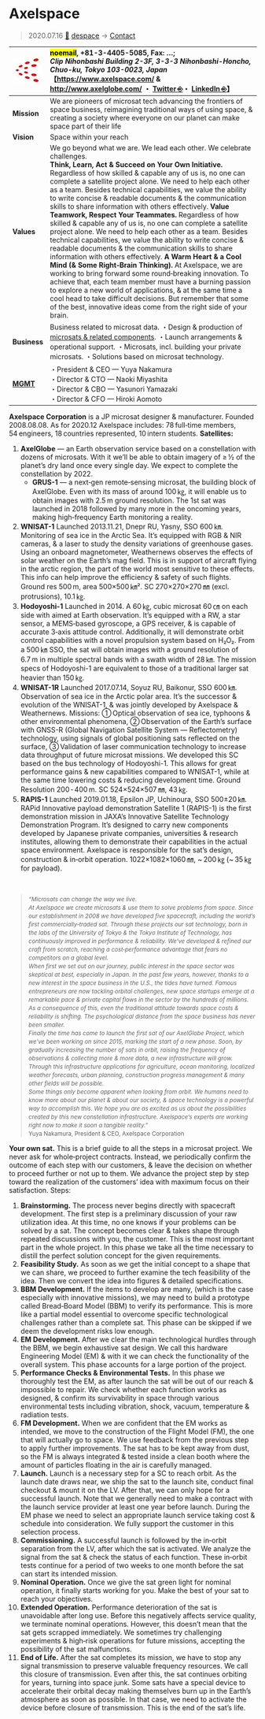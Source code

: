 # Axelspace
> 2020.07.16 [🚀](../index/index.md) [despace](index.md) → [Contact](contact.md)

|[![](f/con/a/axelspace_logo1_thumb.jpg)](f/con/a/axelspace_logo1.png)|<mark>noemail</mark>, +81-3-4405-5085, Fax: …;<br> *Clip Nihonbashi Building 2-3F, 3-3-3 Nihonbashi-Honcho, Chuo-ku, Tokyo 103-0023, Japan*<br> 【<https://www.axelspace.com/> & <http://www.axelglobe.com/> ・ [Twitter ⎆](https://twitter.com/axelspace_en)・ [LinkedIn ⎆](https://www.linkedin.com/company/axelspace)】|
|:--|:--|
|**Mission**|We are pioneers of microsat tech advancing the frontiers of space business, reimagining traditional ways of using space, & creating a society where everyone on our planet can make space part of their life|
|**Vision**|Space within your reach|
|**Values**|We go beyond what we are. We lead each other. We celebrate challenges.<br> **Think, Learn, Act & Succeed on Your Own Initiative.** Regardless of how skilled & capable any of us is, no one can complete a satellite project alone. We need to help each other as a team. Besides technical capabilities, we value the ability to write concise & readable documents & the communication skills to share information with others effectively. **Value Teamwork, Respect Your Teammates.** Regardless of how skilled & capable any of us is, no one can complete a satellite project alone. We need to help each other as a team. Besides technical capabilities, we value the ability to write concise & readable documents & the communication skills to share information with others effectively. **A Warm Heart & a Cool Mind (& Some Right‑Brain Thinking).** At Axelspace, we are working to bring forward some round‑breaking innovation. To achieve that, each team member must have a burning passion to explore a new world of applications, & at the same time a cool head to take difficult decisions. But remember that some of the best, innovative ideas come from the right side of your brain.|
|**Business**|Business related to microsat data. ・Design & production of [microsats & related components](sc.md). ・Launch arrangements & operational support. ・Microsats, incl. building your private microsats. ・Solutions based on microsat technology.|
|**[MGMT](mgmt.md)**|・President & CEO — Yuya Nakamura<br> ・Director & CTO — Naoki Miyashita<br> ・Director & CBO — Yasunori Yamazaki<br> ・Director & CFO — Hiroki Aomoto|

**Axelspace Corporation** is a JP microsat designer & manufacturer. Founded 2008.08.08. As for 2020.12 Axelspace includes: 78 full‑time members, 54 engineers, 18 countries represented, 10 intern students. **Satellites:**

   1. **AxelGlobe** — an Earth observation service based on a constellation with dozens of microsats. With it we’ll be able to obtain imagery of ≥ ½ of the planet’s dry land once every single day. We expect to complete the constellation by 2022.
      - **GRUS-1** — a next‑gen remote‑sensing microsat, the building block of AxelGlobe. Even with its mass of around 100 ㎏, it will enable us to obtain images with 2.5 m ground resolution. The 1st sat was launched in 2018 followed by many more in the oncoming years, making high‑frequency Earth monitoring a reality.
   1. **WNISAT-1** Launched 2013.11.21, Dnepr RU, Yasny, SSO 600 ㎞. Monitoring of sea ice in the Arctic Sea. It’s equipped with RGB & NIR cameras, & a laser to study the density variations of greenhouse gases. Using an onboard magnetometer, Weathernews observes the effects of solar weather on the Earth’s mag field. This is in support of aircraft flying in the arctic region, the part of the world most sensitive to these effects. This info can help improve the efficiency & safety of such flights. Ground res 500 m, area 500×500 ㎞². SC 270×270×270 ㎜ (excl. protrusions), 10.1 ㎏.
   1. **Hodoyoshi-1** Launched in 2014. A 60 ㎏, cubic microsat 60 ㎝ on each side with aimed at Earth observation. It’s equipped with a RW, a star sensor, a MEMS‑based gyroscope, a GPS receiver, & is capable of accurate 3‑axis attitude control. Additionally, it will demonstrate orbit control capabilities with a novel propulsion system based on H₂O₂. From a 500 ㎞ SSO, the sat will obtain images with a ground resolution of 6.7 m in multiple spectral bands with a swath width of 28 ㎞. The mission specs of Hodoyoshi-1 are equivalent to those of a traditional larger sat heavier than 150 ㎏.
   1. **WNISAT-1R** Launched 2017.07.14, Soyuz RU, Baikonur, SSO 600 ㎞. Observation of sea ice in the Arctic polar area. It’s the successor & evolution of the WNISAT-1, & was jointly developed by Axelspace & Weathernews. Missions: ➀ Optical observation of sea ice, typhoons & other environmental phenomena, ➁ Observation of the Earth’s surface with GNSS-R (Global Navigation Satellite System — Reflectometry) technology, using signals of global positioning sats reflected on the surface, ➂ Validation of laser communication technology to increase data throughput of future microsat missions. We developed this SC based on the bus technology of Hodoyoshi-1. This allows for great performance gains & new capabilities compared to WNISAT-1, while at the same time lowering costs & reducing development time. Ground Resolution 200 ‑ 400 m. SC 524×524×507 ㎜, 43 ㎏.
   1. **RAPIS-1** Launched 2019.01.18, Epsilon JP, Uchinoura, SSO 500±20 ㎞. RAPid Innovative payload demonstration Satellite 1 (RAPIS-1) is the first demonstration mission in JAXA’s Innovative Satellite Technology Demonstration Program. It’s designed to carry new components developed by Japanese private companies, universities & research institutes, allowing them to demonstrate their capabilities in the actual space environment. Axelspace is responsible for the sat’s design, construction & in‑orbit operation. 1022×1082×1060 ㎜, ~ 200 ㎏ (~ 35 ㎏ for payload).

<p style="page-break-after:always"> </p>

> <small>*“Microsats can change the way we live.<br> At Axelspace we create microsats & use them to solve problems from space. Since our establishment in 2008 we have developed five spacecraft, including the world’s first commercially‑traded sat. Through these projects our sat technology, born in the labs of the University of Tokyo & the Tokyo Institute of Technology, has continuously improved in performance & reliability. We’ve developed & refined our craft from scratch, reaching a cost‑performance advantage that fears no competitors on a global level.<br> When first we set out on our journey, public interest in the space sector was skeptical at best, especially in Japan. In the past few years, however, thanks to a new interest in the space business in the U.S., the tides have turned. Famous entrepreneurs are now tackling orbital challenges, new space startups emerge at a remarkable pace & private capital flows in the sector by the hundreds of millions. As a consequence of this, even the traditional attitude towards space costs & reliability is shifting. The psychological distance from the space business has never been smaller.<br> Finally the time has come to launch the first sat of our AxelGlobe Project, which we’ve been working on since 2015, marking the start of a new phase. Soon, by gradually increasing the number of sats in orbit, raising the frequency of observations & collecting more & more data, a new infrastructure will grow. Through this infrastructure applications for agriculture, ocean monitoring, localized weather forecasts, urban planning, construction progress management & many other fields will be possible.<br> Some things only become apparent when looking from orbit. We humans need to know more about our planet & about our society, & space technology is a powerful way to accomplish this. We hope you are as excited as us about the possibilities created by this new constellation infrastructure. Axelspace’s experts are working right now to make it soon a tangible reality.”*<br> Yuya Nakamura, President & CEO, Axelspace Corporation</small>

**Your own sat.** This is a brief guide to all the steps in a microsat project. We never ask for whole‑project contracts. Instead, we periodically confirm the outcome of each step with our customers, & leave the decision on whether to proceed further or not up to them. We advance the project step by step toward the realization of the customers’ idea with maximum focus on their satisfaction. Steps:

   1. **Brainstorming.** The process never begins directly with spacecraft development. The first step is a preliminary discussion of your raw utilization idea. At this time, no one knows if your problems can be solved by a sat. The concept becomes clear & takes shape through repeated discussions with you, the customer. This is the most important part in the whole project. In this phase we take all the time necessary to distill the perfect solution concept for the given requirements.
   1. **Feasibility Study.** As soon as we get the initial concept to a shape that we can share, we proceed to further examine the tech feasibility of the idea. Then we convert the idea into figures & detailed specifications.
   1. **BBM Development.** If the items to develop are many, (which is the case especially with innovative missions), we may need to build a prototype called Bread‑Board Model (BBM) to verify its performance. This is more like a partial model essential to overcome specific technological challenges rather than a complete sat. This phase can be skipped if we deem the development risks low enough.
   1. **EM Development.** After we clear the main technological hurdles through the BBM, we begin exhaustive sat design. We call this hardware Engineering Model (EM) & with it we can check the functionality of the overall system. This phase accounts for a large portion of the project.
   1. **Performance Checks & Environmental Tests.** In this phase we thoroughly test the EM, as after launch the sat will be out of our reach & impossible to repair. We check whether each function works as designed, & confirm its survivability in space through various environmental tests including vibration, shock, vacuum, temperature & radiation tests.
   1. **FM Development.** When we are confident that the EM works as intended, we move to the construction of the Flight Model (FM), the one that will actually go to space. We use feedback from the previous step to apply further improvements. The sat has to be kept away from dust, so the FM is always integrated & tested inside a clean booth where the amount of particles floating in the air is carefully managed.
   1. **Launch.** Launch is a necessary step for a SC to reach orbit. As the launch date draws near, we ship the sat to the launch site, conduct final checkout & mount it on the LV. After that, we can only hope for a successful launch. Note that we generally need to make a contract with the launch service provider at least one year before launch. During the EM phase we need to select an appropriate launch service taking cost & schedule into consideration. We fully support the customer in this selection process.
   1. **Commissioning.** A successful launch is followed by the in‑orbit separation from the LV, after which the sat is activated. We analyze the signal from the sat & check the status of each function. These in‑orbit tests continue for a period of two weeks to one month before the sat can start its intended mission.
   1. **Nominal Operation.** Once we give the sat green light for nominal operation, it finally starts working for you. Make the best of your sat to reach your objectives.
   1. **Extended Operation.** Performance deterioration of the sat is unavoidable after long use. Before this negatively affects service quality, we terminate nominal operations. However, this doesn’t mean that the sat gets scrapped immediately. We sometimes try challenging experiments & high‑risk operations for future missions, accepting the possibility of the sat malfunctions.
   1. **End of Life.** After the sat completes its mission, we have to stop any signal transmission to preserve valuable frequency resources. We call this closure of transmission. Even after this, the sat continues orbiting for years, turning into space junk. Some sats have a special device to accelerate their orbital decay making themselves burn up in the Earth’s atmosphere as soon as possible. In that case, we need to activate the device before closure of transmission. This is the end of the sat’s life.

